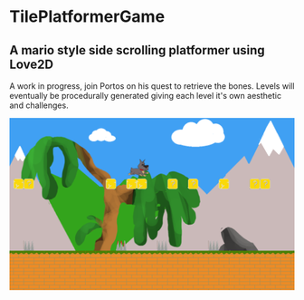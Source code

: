 # TilePlatformerGame

## A mario style side scrolling platformer using Love2D

A work in progress, join Portos on his quest to retrieve the bones. Levels will eventually be procedurally generated giving each level it's own aesthetic and challenges. 

![image](screenshot.png "screenshot")